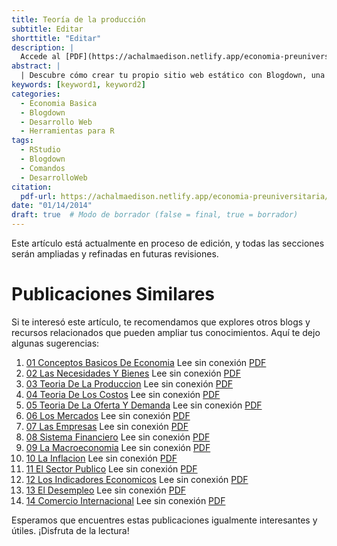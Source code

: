 ```yaml
---
title: Teoría de la producción
subtitle: Editar
shorttitle: "Editar"
description: |
  Accede al [PDF](https://achalmaedison.netlify.app/economia-preuniversitaria/2014-01-14-03-teoria-de-la-produccion/index.pdf) completo aquí.
abstract: |
  | Descubre cómo crear tu propio sitio web estático con Blogdown, una herramienta poderosa que combina R Markdown y Hugo. Aprende a usar comandos sencillos para personalizar, construir y alojar tu sitio web de manera fácil y rápida. ¡Comienza tu proyecto web hoy mismo!
keywords: [keyword1, keyword2]
categories:
  - Economia Basica
  - Blogdown
  - Desarrollo Web
  - Herramientas para R
tags:
  - RStudio
  - Blogdown
  - Comandos
  - DesarrolloWeb
citation:
  pdf-url: https://achalmaedison.netlify.app/economia-preuniversitaria/2014-01-14-03-teoria-de-la-produccion/index.pdf
date: "01/14/2014"
draft: true  # Modo de borrador (false = final, true = borrador)
---
```








Este artículo está actualmente en proceso de edición, y todas las secciones serán ampliadas y refinadas en futuras revisiones.


# Publicaciones Similares

Si te interesó este artículo, te recomendamos que explores otros blogs y recursos relacionados que pueden ampliar tus conocimientos. Aquí te dejo algunas sugerencias:


1. [01 Conceptos Basicos De Economia](https://achalmaedison.netlify.app/teching/economia-preuniversitaria/2014-01-01-01-conceptos-basicos-de-economia) Lee sin conexión [PDF](https://achalmaedison.netlify.app/teching/economia-preuniversitaria/2014-01-01-01-conceptos-basicos-de-economia/index.pdf)
2. [02 Las Necesidades Y Bienes](https://achalmaedison.netlify.app/teching/economia-preuniversitaria/2014-01-07-02-las-necesidades-y-bienes) Lee sin conexión [PDF](https://achalmaedison.netlify.app/teching/economia-preuniversitaria/2014-01-07-02-las-necesidades-y-bienes/index.pdf)
3. [03 Teoria De La Produccion](https://achalmaedison.netlify.app/teching/economia-preuniversitaria/2014-01-14-03-teoria-de-la-produccion) Lee sin conexión [PDF](https://achalmaedison.netlify.app/teching/economia-preuniversitaria/2014-01-14-03-teoria-de-la-produccion/index.pdf)
4. [04 Teoria De Los Costos](https://achalmaedison.netlify.app/teching/economia-preuniversitaria/2014-01-21-04-teoria-de-los-costos) Lee sin conexión [PDF](https://achalmaedison.netlify.app/teching/economia-preuniversitaria/2014-01-21-04-teoria-de-los-costos/index.pdf)
5. [05 Teoria De La Oferta Y Demanda](https://achalmaedison.netlify.app/teching/economia-preuniversitaria/2014-01-28-05-teoria-de-la-oferta-y-demanda) Lee sin conexión [PDF](https://achalmaedison.netlify.app/teching/economia-preuniversitaria/2014-01-28-05-teoria-de-la-oferta-y-demanda/index.pdf)
6. [06 Los Mercados](https://achalmaedison.netlify.app/teching/economia-preuniversitaria/2014-02-04-06-los-mercados) Lee sin conexión [PDF](https://achalmaedison.netlify.app/teching/economia-preuniversitaria/2014-02-04-06-los-mercados/index.pdf)
7. [07 Las Empresas](https://achalmaedison.netlify.app/teching/economia-preuniversitaria/2014-02-11-07-las-empresas) Lee sin conexión [PDF](https://achalmaedison.netlify.app/teching/economia-preuniversitaria/2014-02-11-07-las-empresas/index.pdf)
8. [08 Sistema Financiero](https://achalmaedison.netlify.app/teching/economia-preuniversitaria/2014-02-18-08-sistema-financiero) Lee sin conexión [PDF](https://achalmaedison.netlify.app/teching/economia-preuniversitaria/2014-02-18-08-sistema-financiero/index.pdf)
9. [09 La Macroeconomia](https://achalmaedison.netlify.app/teching/economia-preuniversitaria/2014-02-25-09-la-macroeconomia) Lee sin conexión [PDF](https://achalmaedison.netlify.app/teching/economia-preuniversitaria/2014-02-25-09-la-macroeconomia/index.pdf)
10. [10 La Inflacion](https://achalmaedison.netlify.app/teching/economia-preuniversitaria/2014-03-01-10-la-inflacion) Lee sin conexión [PDF](https://achalmaedison.netlify.app/teching/economia-preuniversitaria/2014-03-01-10-la-inflacion/index.pdf)
11. [11 El Sector Publico](https://achalmaedison.netlify.app/teching/economia-preuniversitaria/2014-03-08-11-el-sector-publico) Lee sin conexión [PDF](https://achalmaedison.netlify.app/teching/economia-preuniversitaria/2014-03-08-11-el-sector-publico/index.pdf)
12. [12 Los Indicadores Economicos](https://achalmaedison.netlify.app/teching/economia-preuniversitaria/2014-03-15-12-los-indicadores-economicos) Lee sin conexión [PDF](https://achalmaedison.netlify.app/teching/economia-preuniversitaria/2014-03-15-12-los-indicadores-economicos/index.pdf)
13. [13 El Desempleo](https://achalmaedison.netlify.app/teching/economia-preuniversitaria/2014-03-22-13-el-desempleo) Lee sin conexión [PDF](https://achalmaedison.netlify.app/teching/economia-preuniversitaria/2014-03-22-13-el-desempleo/index.pdf)
14. [14 Comercio Internacional](https://achalmaedison.netlify.app/teching/economia-preuniversitaria/2014-03-29-14-comercio-internacional) Lee sin conexión [PDF](https://achalmaedison.netlify.app/teching/economia-preuniversitaria/2014-03-29-14-comercio-internacional/index.pdf)


Esperamos que encuentres estas publicaciones igualmente interesantes y útiles. ¡Disfruta de la lectura!

